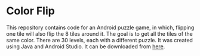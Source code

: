 

# Color Flip
This repository contains code for an Android puzzle game, in which, flipping one tile will also flip the 8 tiles around it. The goal is to get all the tiles of the same color. There are 30 levels, each with a different puzzle. It was created using Java and Android Studio. It can be downloaded from [here](https://play.google.com/store/apps/details?id=com.nbpapplications.colorflip).
